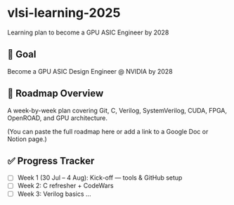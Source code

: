 # vlsi-learning-2025
Learning plan to become a GPU ASIC Engineer by 2028
## 🎯 Goal
Become a GPU ASIC Design Engineer @ NVIDIA by 2028

## 📅 Roadmap Overview
A week-by-week plan covering Git, C, Verilog, SystemVerilog, CUDA, FPGA, OpenROAD, and GPU architecture.

(You can paste the full roadmap here or add a link to a Google Doc or Notion page.)

## ✅ Progress Tracker
- [ ] Week 1 (30 Jul – 4 Aug): Kick-off — tools & GitHub setup
- [ ] Week 2: C refresher + CodeWars
- [ ] Week 3: Verilog basics
...
